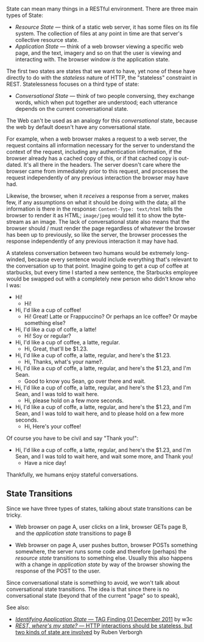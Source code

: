 State can mean many things in a RESTful environment.  There are three main types of State:

- *Resource State* — think of a static web server, it has some files on its file system.  The collection of files at any point in time are that server's collective resource state.
- *Application State* — think of a web browser viewing a specific web page, and the text, imagery and so on that the user is viewing and interacting with.  The browser window *is* the application state.

The first two states are states that we want to have, yet none of these have directly to do with the *stateless* nature of HTTP, the "stateless" constraint in REST.  Statelessness focuses on a third type of state:

- *Conversational State* — think of two people conversing, they exchange words, which when put together are understood; each utterance depends on the current conversational state.

The Web can't be used as an analogy for this _conversational_ state, because the web by default doesn't have any conversational state.

For example, when a web browser makes a request to a web server, the request contains all information necessary for the server to understand the context of the request, including any authentication information, if the browser already has a cached copy of this, or if that cached copy is out-dated.  It's all there in the headers.  The server doesn't care where the browser came from immediately prior to this request, and processes the request independently of any previous interaction the browser may have had.

Likewise, the browser, when it *receives* a response from a server, makes few, if any assumptions on what it should be doing with the data; all the information is there in the response: `Content-Type: text/html` tells the browser to render it as HTML; `image/jpeg` would tell it to show the byte-stream as an image.  The lack of conversational state also means that the browser should / must render the page regardless of whatever the browser has been up to previously, so like the server, the browser processes the response independently of any previous interaction it may have had.

A stateless conversation between two humans would be extremely long-winded, because every sentence would include everything that's relevant to the conversation up to that point.  Imagine going to get a cup of coffee at starbucks, but every time I started a new sentence, the Starbucks employee would be swapped out with a completely new person who didn't know who I was:

- Hi!
  - Hi!
- Hi, I'd like a cup of coffee!
  - Hi! Great! Latte or Frappuccino? Or perhaps an Ice coffee?  Or maybe something else?
- Hi, I'd like a cup of coffe, a latte!
  - Hi! Soy or regular?
- Hi, I'd like a cup of coffee, a latte, regular.
  - Hi, Great, that'll be $1.23.
- Hi, I'd like a cup of coffe, a latte, regular, and here's the $1.23.
  - Hi, Thanks, what's your name?.
- Hi, I'd like a cup of coffe, a latte, regular, and here's the $1.23, and I'm Sean.
  - Good to know you Sean, go over there and wait.
- Hi, I'd like a cup of coffe, a latte, regular, and here's the $1.23, and I'm Sean, and I was told to wait here.
  - Hi, please hold on a few more seconds.
- Hi, I'd like a cup of coffe, a latte, regular, and here's the $1.23, and I'm Sean, and I was told to wait here, and to please hold on a few more seconds.
  - Hi, Here's your coffee!

Of course you have to be civil and say "Thank you!":

- Hi, I'd like a cup of coffe, a latte, regular, and here's the $1.23, and I'm Sean, and I was told to wait here, and wait some more, and Thank you!
  - Have a nice day!


Thankfully, we humans enjoy stateful conversations.


State Transitions
-----------------

Since we have three types of states, talking about state transitions can be tricky.

- Web browser on page A, user clicks on a link, browser GETs page B, and the *application state* transitions to page B

- Web browser on page A, user pushes button, browser POSTs something somewhere, the server runs some code and therefore (perhaps) the *resource state* transitions to something else. Usually this also happens with a change in *application state* by way of the browser showing the response of the POST to the user.

Since conversational state is something to avoid, we won't talk about conversational state transitions.  The idea is that since there is no conversational state (beyond that of the current "page" so to speak), 


See also:
- [*Identifying Application State* — TAG Finding 01 December 2011](http://www.w3.org/2001/tag/doc/IdentifyingApplicationState-20111201) by w3c
- [*REST, where's my state?* — HTTP interactions should be stateless, but two kinds of state are involved](http://ruben.verborgh.org/blog/2012/08/24/rest-wheres-my-state/) by Ruben Verborgh
